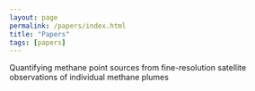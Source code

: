 ```yaml
---
layout: page
permalink: /papers/index.html
title: "Papers"
tags: [papers]
---
```


Quantifying methane point sources from fine-resolution satellite observations of individual methane plumes